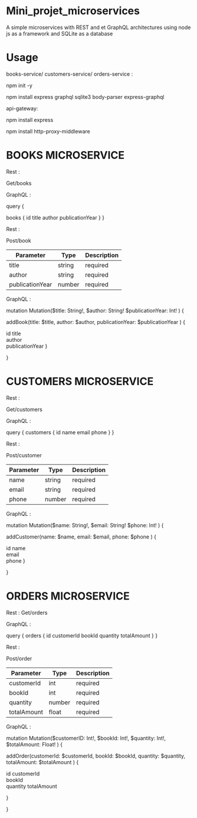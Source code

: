 # Mini_projet_microservices
A simple microservices with REST and et GraphQL architectures using node js as a framework and SQLite as a database
# Usage
books-service/ customers-service/ orders-service :

npm init -y

npm install express graphql sqlite3 body-parser express-graphql

api-gateway:

npm install express

npm install http-proxy-middleware

# BOOKS MICROSERVICE 

Rest :

Get/books


GraphQL :

query {

   books {
    id
    title
    author
    publicationYear
  }
}

Rest : 

Post/book

| Parameter | Type | Description |
| -------------- | -------------- | -------------- |
| title | string | required |
| author | string | required |
| publicationYear | number | required |




GraphQL : 

mutation Mutation($title: String!, $author: String! $publicationYear: Int! ) {

  addBook(title: $title, author: $author, publicationYear: $publicationYear ) {
    
   id
   title    
   author    
   publicationYear
  }
  
}

# CUSTOMERS MICROSERVICE 

Rest :

Get/customers

GraphQL :

query {
   customers {
    id
    name
    email
    phone
  }
}

Rest : 

Post/customer

| Parameter | Type | Description |
| -------------- | -------------- | -------------- |
| name | string | required |
| email | string | required |
| phone | number | required |


GraphQL : 

mutation Mutation($name: String!, $email: String! $phone: Int! ) {

  addCustomer(name: $name, email: $email, phone: $phone ) {
    
   id
   name    
   email    
   phone
  }
  
}

# ORDERS MICROSERVICE 

Rest : 
Get/orders

GraphQL : 

query {
   orders {
    id
    customerId
    bookId
    quantity
    totalAmount
  }
}

Rest :

Post/order

| Parameter | Type | Description |
| -------------- | -------------- | -------------- |
| customerId | int | required |
| bookId | int | required |
| quantity | number | required |
| totalAmount | float | required |

GraphQL : 

mutation Mutation($customerID: Int!, $bookId: Int!, $quantity: Int!, $totalAmount: Float! ) {

  addOrder(customerId: $customerId, bookId: $bookId, quantity: $quantity, totalAmount: $totalAmount ) {
    
   id
   customerId    
   bookId    
   quantity
   totalAmount
   
  }
  
}


























